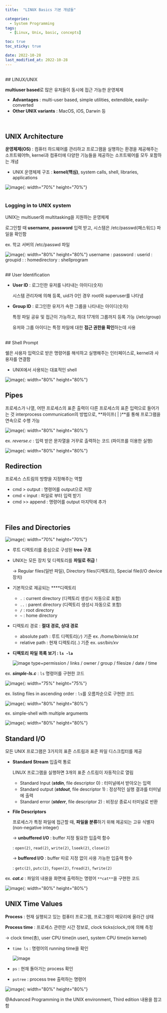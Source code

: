 ```yaml
---
title:  "LINUX Basics 기본 개념들" 

categories:
  - System Programming
tags:
  - [Linux, Unix, basic, concepts]

toc: true
toc_sticky: true

date: 2022-10-28
last_modified_at: 2022-10-28
---
```



<br/> 
## LINUX/UNIX

**multiuser based**로 많은 유저들이 동시에 접근 가능한 운영체제

- **Advantages** : multi-user based, simple utilities, extendible, easily-converted
- **Other UNIX variants** : MacOS, iOS, Darwin 등  
<br/> 

## UNIX Architecture

**운영체제(OS)** : 컴퓨터 하드웨어를 관리하고 프로그램을 실행하는 환경을 제공해주는 소프트웨어fh, kernel과 컴퓨터에 다양한 기능들을 제공하는 소프트웨어를 모두 포함하는 개념   

- UNIX 운영체제 구조 : **kernel(핵심)**, system calls, shell, libraries, applications

![image](https://user-images.githubusercontent.com/86834982/198583431-2ec1bc6d-0a56-48f9-b906-6a6ed31373ce.png){: width="70%" height="70%"}  
<br/> 
### Logging in to UNIX system

UNIX는 multiuser와 multitasking을 지원하는 운영체제  

로그인할 때 **username**, **password** 입력 받고, 시스템은 /etc/passwd(패스워드) 파일을 확인함  

ex. 학교 서버의 /etc/passwd 파일   

![image](https://user-images.githubusercontent.com/86834982/198583452-ab328d2a-6a84-4fe8-a389-687b1a09bbb6.png){: width="80%" height="80%"}
username : password : userid : groupid : : homedirectory : shellprogram  

<br/> 
## User Identification

- **User ID** : 로그인한 유저를 나타내는 아이디(숫자)
    
    시스템 관리자에 의해 등록, uid가 0인 경우 root와 superuser를 나타냄
    
- **Group ID** : 로그인한 유저가 속한 그룹을 나타내는 아이디(숫자)
    
    특정 파일 공유 및 접근이 가능하고, 최대 17개의 그룹까지 등록 가능 (/etc/group)
    
    유저와 그룹 아이디는 특정 파일에 대한 **접근 권한을 확인**하는데 사용
    
<br/> 
## Shell Prompt

쉘은 사용자 입력으로 받은 명령어를 해석하고 실행해주는 인터페이스로, kernel과 사용자를 연결함

- UNIX에서 사용되는 대표적인 shell

![image](https://user-images.githubusercontent.com/86834982/198583923-640be25a-df7c-4f08-8dea-fd49763ab528.png){: width="80%" height="80%"}
<br/> 
## Pipes

프로세스가 나열, 어떤 프로세스의 표준 출력이 다른 프로세스의 표준 입력으로 들어가는 것
interprocess communication의 방법으로, **파이프( | )**를 통해 프로그램을 연속으로 수행 가능 

![image](https://user-images.githubusercontent.com/86834982/198583944-1b3034cf-5174-44f3-b72c-da917cc976f9.png){: width="80%" height="80%"}

ex. *reverse.c* : 입력 받은 문자열을 거꾸로 출력하는 코드 (파이프를 이용한 실행)

![image](https://user-images.githubusercontent.com/86834982/198584018-95b06d06-8133-48ab-9e9d-5958aa810161.png){: width="80%" height="80%"}
<br/>   

## Redirection

프로세스 스트림의 방향을 지정해주는 역할 

- cmd  >  output : 명령어를 output으로 저장
- cmd  <  input : 파일로 부터 입력 받기
- cmd  >>  append : 명령어를 output 마지막에 추가 
<br/>   

## Files and Directories

![image](https://user-images.githubusercontent.com/86834982/198584033-970e305b-37fb-4d82-a4be-361f4c9163ab.png){: width="70%" height="70%"}

- 루트 디렉토리를 중심으로 구성된 **tree 구조**
- UNIX는 모든 장치 및 디렉토리를 **파일로 취급** !
    
     → Regular files(일반 파일), Directory files(디렉토리), Special file(I/O device 장치)
    

- 기본적으로 제공되는 ****디렉토리
    - `.` : current directory (디렉토리 생성시 자동으로 포함)
    - `..` : parent directory (디렉토리 생성시 자동으로 포함)
    - `/` : root directory
    - `~` : home directory
    
- 디렉토리 경로 : **절대 경로, 상대 경로**
    - absolute path : 루트 디렉토리(`/`) 기준  ex. */home/binnie/a.txt*
    - relative path : 현재 디렉토리(`.`) 기준  ex. *usr/bin/xv*

- **디렉토리 파일 목록 보기 : `ls -la`**
    
    ![image](https://user-images.githubusercontent.com/86834982/198584173-13a92c17-2aac-4942-9a3f-505ea72bb8aa.png)
    type+permission / links / owner / group / filesize / date / time
    

ex. ***simple-ls.c*** : `ls` 명령어를 구현한 코드

![image](https://user-images.githubusercontent.com/86834982/198584192-73fe1a62-6a16-434d-973b-3dc6ddaf1cba.png){: width="75%" height="75%"}

ex. listing files in ascending order : `ls`를 오름차순으로 구현한 코드 

![image](https://user-images.githubusercontent.com/86834982/198584436-eae6a354-0c88-42df-aa70-0ff149449c48.png){: width="80%" height="80%"}

ex. simple-shell with multiple arguments

![image](https://user-images.githubusercontent.com/86834982/198584459-047e3020-c7cb-443d-a0d9-2e6c80999994.png){: width="80%" height="80%"}
<br/>   

## Standard I/O

모든 UNIX 프로그램은 3가지의 표준 스트림과 표준 파일 디스크립터를 제공

- **Standard Stream** 입출력 통로
    
    LINUX 프로그램을 실행하면 3개의 표준 스트림이 자동적으로 열림
    
    - Standard Input (***stdin***, file descriptor 0) : 터미널에서 받아오는 입력
    - Standard output (***stdout***, file descriptor 1) : 정상적인 실행 결과를 터미널에 출력
    - Standard error (***stderr***, file descriptor 2) :  비정상 종료시 터미널로 반환
- **File Descriptors**
    
    프로세스가 특정 파일에 접근할 때, **파일을 분류**하기 위해 제공되는 고유 식별자 (non-negative integer)
    
    → **unbuffered I/O** : buffer 지정 필요한 입출력 함수
    
    : `open(2)`, `read(2)`, `write(2)`, `lseek(2)`, `close(2)`
    
    → **buffered I/O** : buffer 따로 지정 없이 사용 가능한 입출력 함수
    
    : `getc(2)`, `putc(2)`, `fopen(2)`, `fread(2)`, `fwrite(2)`
    

ex. ***cat.c*** : 파일의 내용을 화면에 출력하는 명령어 `**cat**`을 구현한 코드

![image](https://user-images.githubusercontent.com/86834982/198584474-ec9290bf-4dd4-490c-81a8-14b4984749c4.png){: width="80%" height="80%"}
<br/>  

## UNIX Time Values

**Process** : 현재 실행되고 있는 컴퓨터 프로그램, 프로그램이 메모리에 올라간 상태 

**Process time** : 프로세스 관련한 시간 정보로, clock ticks(clock_t)에 의해 측정

-> clock time(총), user CPU time(in user), system CPU time(in kernel)

- `time ls` : 명령어의 running time을 확인
    
    ![image](https://user-images.githubusercontent.com/86834982/198584583-4d188436-33c3-46d4-a1a4-bf38f48ecf11.png)
    

- `ps` : 현재 돌아가는 process 확인
- `pstree` : process tree 출력하는 명령어

![image](https://user-images.githubusercontent.com/86834982/198584610-0db24036-0e4e-44d6-b612-25c635c1b38c.png){: width="80%" height="80%"}
<br/>   


@Advanced Programming in the UNIX environment, Third edition 내용을 참고함
